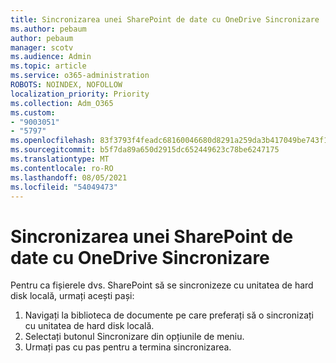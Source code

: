 ```yaml
---
title: Sincronizarea unei SharePoint de date cu OneDrive Sincronizare
ms.author: pebaum
author: pebaum
manager: scotv
ms.audience: Admin
ms.topic: article
ms.service: o365-administration
ROBOTS: NOINDEX, NOFOLLOW
localization_priority: Priority
ms.collection: Adm_O365
ms.custom:
- "9003051"
- "5797"
ms.openlocfilehash: 83f3793f4feadc68160046680d8291a259da3b417049be743f14a0f0784f4246
ms.sourcegitcommit: b5f7da89a650d2915dc652449623c78be6247175
ms.translationtype: MT
ms.contentlocale: ro-RO
ms.lasthandoff: 08/05/2021
ms.locfileid: "54049473"
---
```

# <a name="sync-a-sharepoint-library-with-onedrive-sync"></a>Sincronizarea unei SharePoint de date cu OneDrive Sincronizare

Pentru ca fișierele dvs. SharePoint să se sincronizeze cu unitatea de hard disk locală, urmați acești pași:

1. Navigați la biblioteca de documente pe care preferați să o sincronizați cu unitatea de hard disk locală.
2. Selectați butonul Sincronizare din opțiunile de meniu.
3. Urmați pas cu pas pentru a termina sincronizarea.